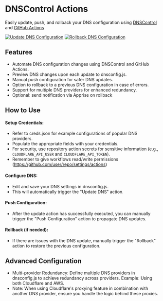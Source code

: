 # DNSControl Actions

Easily update, push, and rollback your DNS configuration using [DNSControl](https://github.com/StackExchange/dnscontrol) and [GitHub Actions](https://github.com/features/actions)

[![Update DNS Configuration](https://github.com/fabriziosalmi/dnscontrol-actions/actions/workflows/update.yml/badge.svg)](https://github.com/fabriziosalmi/dnscontrol-actions/actions/workflows/update.yml) [![Rollback DNS Configuration](https://github.com/fabriziosalmi/dnscontrol-actions/actions/workflows/rollback-latest.yml/badge.svg)](https://github.com/fabriziosalmi/dnscontrol-actions/actions/workflows/rollback-latest.yml)

## Features

- Automate DNS configuration changes using DNSControl and GitHub Actions.
- Preview DNS changes upon each update to dnsconfig.js.
- Manual push configuration for safer DNS updates.
- Option to rollback to a previous DNS configuration in case of errors.
- Support for multiple DNS providers for enhanced redundancy.
- Optional: send notification via Apprise on rollback

## How to Use

#### Setup Credentials:
- Refer to creds.json for example configurations of popular DNS providers.
- Populate the appropriate fields with your credentials.
- For security, use repository action secrets for sensitive information (e.g., `CLOUDFLARE_API_USER` and `CLOUDFLARE_API_TOKEN`).
- Remember to give workflows read/write permissions (https://github.com/user/repo/settings/actions)

#### Configure DNS:
- Edit and save your DNS settings in dnsconfig.js.
- This will automatically trigger the "Update DNS" action.

#### Push Configuration:
- After the update action has successfully executed, you can manually trigger the "Push Configuration" action to propagate DNS updates.

#### Rollback (if needed):
- If there are issues with the DNS update, manually trigger the "Rollback" action to restore the previous configuration.

## Advanced Configuration

- Multi-provider Redundancy: Define multiple DNS providers in dnsconfig.js to achieve redundancy across providers. Example: Using both Cloudflare and AWS.
- Note: When using Cloudflare's proxying feature in combination with another DNS provider, ensure you handle the logic behind these proxies. 
